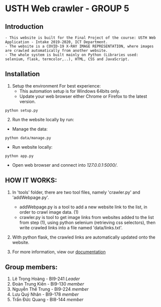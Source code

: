 # USTH Web crawler - GROUP 5

## Introduction

    - This website is built for the Final Project of the course: USTH Web Application - Intake 2019-2020, ICT Department.
    - The website is a COVID-19 X-RAY IMAGE REPRESENTATION, where images are crawled automatically from another website.
    - The whole system is built mainly on Python (Libraries used: selenium, flask, termcolor,..), HTML, CSS and JavaScript.

## Installation

1. Setup the environment
For best experience:
    - This automation setup is for Windows 64bits only.
    - Update your web browser either Chrome or Firefox to the latest version.
```console
python setup.py
```
2. Run the website locally by run:
* Manage the data:
```console
python data/manage.py
```

* Run website locally:
```console
python app.py
```

* Open web browser and connect into *127.0.0.1:5000/*.

## HOW IT WORKS:

1. In 'tools' folder, there are two tool files, namely 'crawler.py' and 'addWebpage.py'.
    - addWebpage.py is a tool to add a new website link to the list, in order to crawl image data. (1)
    - crawler.py is tool to get image links from websites added to the list from step (1), using python selenium (retrieving css selectors), then write crawled links into a file named 'data/links.txt'.
    
2. With python flask, the crawled links are automatically updated onto the website.

3. For more information, view our [documentation](https://docs.google.com/document/d/1bM8w23ge77J3hhJFH-npvPDKrf3ZHwGpgl65mByK6cg/)


## Group members:
1. Lê Trọng Hoàng - BI9-241 _Leader_
2. Đoàn Trung Kiên - BI9-130 _member_
3. Nguyễn Thế Trung - BI9-224 _member_
4. Lưu Quý Nhân - BI9-178 _member_
5. Trần Đức Quang - BI8-144 _member_
